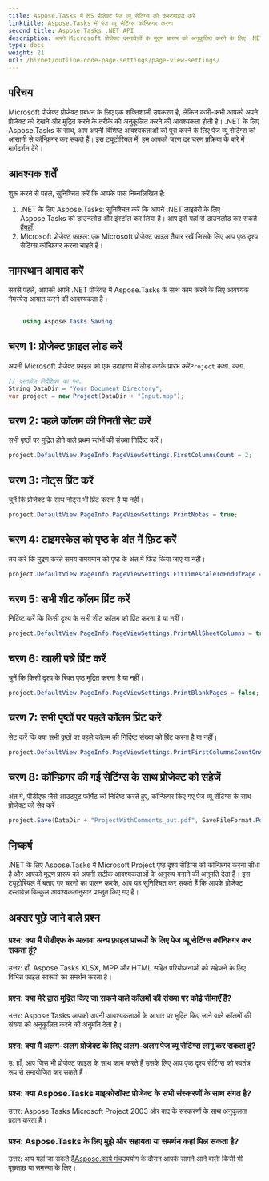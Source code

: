 ```yaml
---
title: Aspose.Tasks में MS प्रोजेक्ट पेज व्यू सेटिंग्स को कस्टमाइज़ करें
linktitle: Aspose.Tasks में पेज व्यू सेटिंग्स कॉन्फ़िगर करना
second_title: Aspose.Tasks .NET API
description: अपने Microsoft प्रोजेक्ट दस्तावेज़ों के मुद्रण प्रारूप को अनुकूलित करने के लिए .NET के लिए Aspose.Tasks में पृष्ठ दृश्य सेटिंग्स को कॉन्फ़िगर करने का तरीका जानें।
type: docs
weight: 21
url: /hi/net/outline-code-page-settings/page-view-settings/
---
```

## परिचय
Microsoft प्रोजेक्ट प्रोजेक्ट प्रबंधन के लिए एक शक्तिशाली उपकरण है, लेकिन कभी-कभी आपको अपने प्रोजेक्ट को देखने और मुद्रित करने के तरीके को अनुकूलित करने की आवश्यकता होती है। .NET के लिए Aspose.Tasks के साथ, आप अपनी विशिष्ट आवश्यकताओं को पूरा करने के लिए पेज व्यू सेटिंग्स को आसानी से कॉन्फ़िगर कर सकते हैं। इस ट्यूटोरियल में, हम आपको चरण दर चरण प्रक्रिया के बारे में मार्गदर्शन देंगे।
## आवश्यक शर्तें
शुरू करने से पहले, सुनिश्चित करें कि आपके पास निम्नलिखित हैं:
1.  .NET के लिए Aspose.Tasks: सुनिश्चित करें कि आपने .NET लाइब्रेरी के लिए Aspose.Tasks को डाउनलोड और इंस्टॉल कर लिया है। आप इसे यहां से डाउनलोड कर सकते हैं[यहाँ](https://releases.aspose.com/tasks/net/).
2. Microsoft प्रोजेक्ट फ़ाइल: एक Microsoft प्रोजेक्ट फ़ाइल तैयार रखें जिसके लिए आप पृष्ठ दृश्य सेटिंग्स कॉन्फ़िगर करना चाहते हैं।

## नामस्थान आयात करें
सबसे पहले, आपको अपने .NET प्रोजेक्ट में Aspose.Tasks के साथ काम करने के लिए आवश्यक नेमस्पेस आयात करने की आवश्यकता है।
```csharp
    
    using Aspose.Tasks.Saving;
```
## चरण 1: प्रोजेक्ट फ़ाइल लोड करें
 अपनी Microsoft प्रोजेक्ट फ़ाइल को एक उदाहरण में लोड करके प्रारंभ करें`Project` कक्षा. कक्षा.
```csharp
// दस्तावेज़ निर्देशिका का पथ.
String DataDir = "Your Document Directory";
var project = new Project(DataDir + "Input.mpp");
```
## चरण 2: पहले कॉलम की गिनती सेट करें
सभी पृष्ठों पर मुद्रित होने वाले प्रथम स्तंभों की संख्या निर्दिष्ट करें।
```csharp
project.DefaultView.PageInfo.PageViewSettings.FirstColumnsCount = 2;
```
## चरण 3: नोट्स प्रिंट करें
चुनें कि प्रोजेक्ट के साथ नोट्स भी प्रिंट करना है या नहीं।
```csharp
project.DefaultView.PageInfo.PageViewSettings.PrintNotes = true;
```
## चरण 4: टाइमस्केल को पृष्ठ के अंत में फ़िट करें
तय करें कि मुद्रण करते समय समयमान को पृष्ठ के अंत में फिट किया जाए या नहीं।
```csharp
project.DefaultView.PageInfo.PageViewSettings.FitTimescaleToEndOfPage = true;
```
## चरण 5: सभी शीट कॉलम प्रिंट करें
निर्दिष्ट करें कि किसी दृश्य के सभी शीट कॉलम को प्रिंट करना है या नहीं।
```csharp
project.DefaultView.PageInfo.PageViewSettings.PrintAllSheetColumns = true;
```
## चरण 6: खाली पन्ने प्रिंट करें
चुनें कि किसी दृश्य के रिक्त पृष्ठ मुद्रित करना है या नहीं।
```csharp
project.DefaultView.PageInfo.PageViewSettings.PrintBlankPages = false;
```
## चरण 7: सभी पृष्ठों पर पहले कॉलम प्रिंट करें
सेट करें कि क्या सभी पृष्ठों पर पहले कॉलम की निर्दिष्ट संख्या को प्रिंट करना है या नहीं।
```csharp
project.DefaultView.PageInfo.PageViewSettings.PrintFirstColumnsCountOnAllPages = true;
```
## चरण 8: कॉन्फ़िगर की गई सेटिंग्स के साथ प्रोजेक्ट को सहेजें
अंत में, पीडीएफ जैसे आउटपुट फॉर्मेट को निर्दिष्ट करते हुए, कॉन्फ़िगर किए गए पेज व्यू सेटिंग्स के साथ प्रोजेक्ट को सेव करें।
```csharp
project.Save(DataDir + "ProjectWithComments_out.pdf", SaveFileFormat.Pdf);
```

## निष्कर्ष
.NET के लिए Aspose.Tasks में Microsoft Project पृष्ठ दृश्य सेटिंग्स को कॉन्फ़िगर करना सीधा है और आपको मुद्रण प्रारूप को अपनी सटीक आवश्यकताओं के अनुरूप बनाने की अनुमति देता है। इस ट्यूटोरियल में बताए गए चरणों का पालन करके, आप यह सुनिश्चित कर सकते हैं कि आपके प्रोजेक्ट दस्तावेज़ बिल्कुल आवश्यकतानुसार प्रस्तुत किए गए हैं।
## अक्सर पूछे जाने वाले प्रश्न
### प्रश्न: क्या मैं पीडीएफ के अलावा अन्य फ़ाइल प्रारूपों के लिए पेज व्यू सेटिंग्स कॉन्फ़िगर कर सकता हूं?
उत्तर: हाँ, Aspose.Tasks XLSX, MPP और HTML सहित परियोजनाओं को सहेजने के लिए विभिन्न फ़ाइल स्वरूपों का समर्थन करता है।
### प्रश्न: क्या मेरे द्वारा मुद्रित किए जा सकने वाले कॉलमों की संख्या पर कोई सीमाएँ हैं?
उत्तर: Aspose.Tasks आपको अपनी आवश्यकताओं के आधार पर मुद्रित किए जाने वाले कॉलमों की संख्या को अनुकूलित करने की अनुमति देता है।
### प्रश्न: क्या मैं अलग-अलग प्रोजेक्ट के लिए अलग-अलग पेज व्यू सेटिंग्स लागू कर सकता हूं?
उ: हाँ, आप जिस भी प्रोजेक्ट फ़ाइल के साथ काम करते हैं उसके लिए आप पृष्ठ दृश्य सेटिंग्स को स्वतंत्र रूप से समायोजित कर सकते हैं।
### प्रश्न: क्या Aspose.Tasks माइक्रोसॉफ्ट प्रोजेक्ट के सभी संस्करणों के साथ संगत है?
उत्तर: Aspose.Tasks Microsoft Project 2003 और बाद के संस्करणों के साथ अनुकूलता प्रदान करता है।
### प्रश्न: Aspose.Tasks के लिए मुझे और सहायता या समर्थन कहां मिल सकता है?
 उत्तर: आप यहां जा सकते हैं[Aspose.कार्य मंच](https://forum.aspose.com/c/tasks/15)उपयोग के दौरान आपके सामने आने वाली किसी भी पूछताछ या समस्या के लिए।